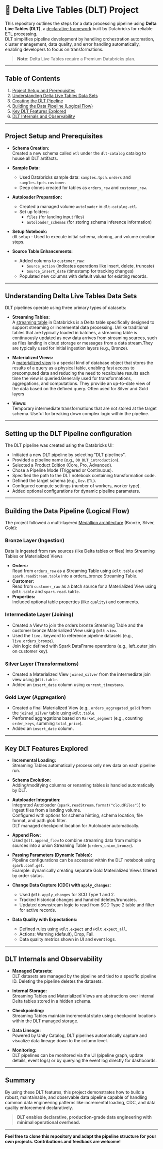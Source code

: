 # 🚀 Delta Live Tables (DLT) Project

This repository outlines the steps for a data processing pipeline using **Delta Live Tables (DLT)**, a [declarative framework](https://docs.databricks.com/gcp/en/data-engineering/procedural-vs-declarative) built by Databricks for reliable ETL processing.  
DLT simplifies pipeline development by handling orchestration automation, cluster management, data quality, and error handling automatically, enabling developers to focus on transformations.

> **Note:** Delta Live Tables require a Premium Databricks plan.

---

## Table of Contents

1. [Project Setup and Prerequisites](#project-setup-and-prerequisites)
2. [Understanding Delta Live Tables Data Sets](#understanding-delta-live-tables-data-sets)
3. [Creating the DLT Pipeline](#creating-the-dlt-pipeline)
4. [Building the Data Pipeline (Logical Flow)](#building-the-data-pipeline-logical-flow)
5. [Key DLT Features Explored](#key-dlt-features-explored)
6. [DLT Internals and Observability](#dlt-internals-and-observability)

---

## Project Setup and Prerequisites

- **Schema Creation:**  
  Created a new schema called `etl` under the `dlt-catalog` catalog to house all DLT artifacts.

- **Sample Data:**  
  - Used Databricks sample data: `samples.tpch.orders` and `samples.tpch.customer`.
  - Deep clones created for tables as `orders_raw` and `customer_raw`.

- **Autoloader Preparation:**  
  - Created a managed volume `autoloader` in `dlt-catalog.etl`.
  - Set up folders:
    - `files` (for landing input files)
    - `autoloader_schemas` (for storing schema inference information)

- **Setup Notebook:**  
  dlt setup - Used to execute initial schema, cloning, and volume creation steps.

- **Source Table Enhancements:**  
  - Added columns to `customer_raw`:
    - `Source_action` (indicates operations like insert, delete, truncate)
    - `Source_insert_date` (timestamp for tracking changes)
  - Populated new columns with default values for existing records.

---

## Understanding Delta Live Tables Data Sets

DLT pipelines operate using three primary types of datasets:

- **Streaming Tables:**  
  A [streaming table](https://docs.databricks.com/gcp/en/dlt/streaming-tables) in Databricks is a Delta table specifically designed to support streaming or incremental data processing. Unlike traditional tables that are typically loaded in batches, a streaming table is continuously updated as new data arrives from streaming sources, such as files landing in cloud storage or messages from a data stream.They are typically used for initial ingestion layers (e.g., Bronze).

- **Materialized Views:**  
  A [materialized view](https://docs.databricks.com/aws/en/dlt/materialized-views) is a special kind of database object that stores the results of a query as a physical table, enabling fast access to precomputed data and reducing the need to recalculate results each time the view is queried.Generally used for transformations, aggregations, and computations. They provide an up-to-date view of the data based on the defined query. Often used for Silver and Gold layers

- **Views:**  
  Temporary intermediate transformations that are not stored at the target schema. Useful for breaking down complex logic within the pipeline.

---

## Setting up the DLT Pipeline configuration

The DLT pipeline was created using the Databricks UI:

- Initiated a new DLT pipeline by selecting "DLT pipelines".
- Provided a pipeline name (e.g., `00_DLT_introduction`).
- Selected a Product Edition (Core, Pro, Advanced).
- Chose a Pipeline Mode (Triggered or Continuous).
- Specified the path to the DLT notebook containing transformation code.
- Defined the target schema (e.g., `Dev.ETL`).
- Configured compute settings (number of workers, worker type).
- Added optional configurations for dynamic pipeline parameters.

---

## Building the Data Pipeline (Logical Flow)

The project followed a multi-layered [Medallion architecture](https://docs.databricks.com/gcp/en/lakehouse/medallion) (Bronze, Silver, Gold):

### Bronze Layer (Ingestion)
Data is ingested from raw sources (like Delta tables or files) into Streaming Tables or Materialized Views
- **Orders:**  
  Read from `orders_raw` as a Streaming Table using `@dlt.table` and `spark.readStream.table` into a orders_bronze Streaming Table.
- **Customer:**  
  Read from `customer_raw` as a batch source for a Materialized View using `@dlt.table` and `spark.read.table`.
- **Properties:**  
  Included optional table properties (like `quality`) and comments.

### Intermediate Layer (Joining)

- Created a View to join the orders bronze Streaming Table and the customer bronze Materialized View using `@dlt.view`.
- Used the `live.` keyword to reference pipeline datasets (e.g., `live.orders_bronze`).
- Join logic defined with Spark DataFrame operations (e.g., left_outer join on customer key).

### Silver Layer (Transformations)

- Created a Materialized View `joined_silver` from the intermediate join view using `@dlt.table`.
- Added an `insert_date` column using `current_timestamp`.

### Gold Layer (Aggregation)

- Created a final Materialized View (e.g., `orders_aggregated_gold`) from the `joined_silver` table using `@dlt.table`.
- Performed aggregations based on `Market_segment` (e.g., counting `order_keys`, summing `total_price`).
- Added an `insert_date` column.

---

## Key DLT Features Explored

- **Incremental Loading:**  
  Streaming Tables automatically process only new data on each pipeline run.

- **Schema Evolution:**  
  Adding/modifying columns or renaming tables is handled automatically by DLT.

- **Autoloader Integration:**  
  Integrated Autoloader (`spark.readStream.format("cloudFiles")`) to ingest files from a landing volume.  
  Configured with options for schema hinting, schema location, file format, and path glob filter.  
  DLT managed checkpoint location for Autoloader automatically.

- **Append Flow:**  
  Used `@dlt.append_flow` to combine streaming data from multiple sources into a union Streaming Table (`orders_union_bronze`).

- **Passing Parameters (Dynamic Tables):**  
  Pipeline configurations can be accessed within the DLT notebook using `spark.conf.get`.  
  Example: dynamically creating separate Gold Materialized Views filtered by order status.

- **Change Data Capture (CDC) with `apply_changes`:**  
  - Used `@dlt.apply_changes` for SCD Type 1 and 2.
  - Tracked historical changes and handled deletes/truncates.
  - Updated downstream logic to read from SCD Type 2 table and filter for active records.

- **Data Quality with Expectations:**  
  - Defined rules using `@dlt.expect` and `@dlt.expect_all`.
  - Actions: Warning (default), Drop, Fail.
  - Data quality metrics shown in UI and event logs.

---

## DLT Internals and Observability

- **Managed Datasets:**  
  DLT datasets are managed by the pipeline and tied to a specific pipeline ID. Deleting the pipeline deletes the datasets.

- **Internal Storage:**  
  Streaming Tables and Materialized Views are abstractions over internal Delta tables stored in a hidden schema.

- **Checkpointing:**  
  Streaming Tables maintain incremental state using checkpoint locations within the DLT managed storage.

- **Data Lineage:**  
  Powered by Unity Catalog, DLT pipelines automatically capture and visualize data lineage down to the column level.

- **Monitoring:**  
  DLT pipelines can be monitored via the UI (pipeline graph, update details, event logs) or by querying the event log directly for dashboards.

---

## Summary

By using these DLT features, this project demonstrates how to build a robust, maintainable, and observable data pipeline capable of handling common data engineering patterns like incremental loading, CDC, and data quality enforcement declaratively.

> **DLT enables declarative, production-grade data engineering with minimal operational overhead.**

---

**Feel free to clone this repository and adapt the pipeline structure for your own projects. Contributions and feedback are welcome!**
